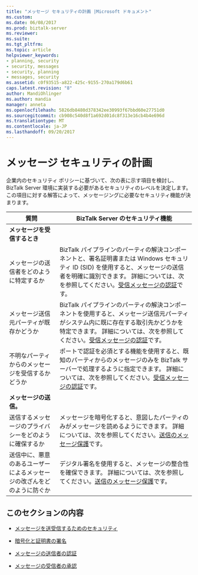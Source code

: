 ```yaml
---
title: "メッセージ セキュリティの計画 |Microsoft ドキュメント"
ms.custom: 
ms.date: 06/08/2017
ms.prod: biztalk-server
ms.reviewer: 
ms.suite: 
ms.tgt_pltfrm: 
ms.topic: article
helpviewer_keywords:
- planning, security
- security, messages
- security, planning
- messages, security
ms.assetid: c0f93515-a822-425c-9155-270a179d6b61
caps.latest.revision: "8"
author: MandiOhlinger
ms.author: mandia
manager: anneta
ms.openlocfilehash: 5826db8480d378342ee30993f67bbd60e27751d0
ms.sourcegitcommit: cb908c540d8f1a692d01dc8f313e16cb4b4e696d
ms.translationtype: MT
ms.contentlocale: ja-JP
ms.lasthandoff: 09/20/2017
---
```

# <a name="planning-message-security"></a>メッセージ セキュリティの計画
企業内のセキュリティ ポリシーに基づいて、次の表に示す項目を検討し、BizTalk Server 環境に実装する必要があるセキュリティのレベルを決定します。 この項目に対する解答によって、メッセージングに必要なセキュリティ機能が決まります。  
  
|質問|BizTalk Server のセキュリティ機能|  
|--------------|-------------------------------------|  
|**メッセージを受信するとき**||  
|メッセージの送信者をどのように特定するか|BizTalk パイプラインのパーティの解決コンポーネントと、署名証明書または Windows セキュリティ ID (SID) を使用すると、メッセージの送信者を明確に識別できます。 詳細については、次を参照してください。[受信メッセージの認証](../core/inbound-message-authentication.md)です。|  
|メッセージ送信元パーティが既存かどうか|BizTalk パイプラインのパーティの解決コンポーネントを使用すると、メッセージ送信元パーティがシステム内に既に存在する取引先かどうかを特定できます。 詳細については、次を参照してください。[受信メッセージの認証](../core/inbound-message-authentication.md)です。|  
|不明なパーティからのメッセージを受信するかどうか|ポートで認証を必須とする機能を使用すると、既知のパーティからのメッセージのみを BizTalk サーバーで処理するように指定できます。 詳細については、次を参照してください。[受信メッセージの認証](../core/inbound-message-authentication.md)です。|  
|**メッセージの送信。**||  
|送信するメッセージのプライバシーをどのように確保するか|メッセージを暗号化すると、意図したパーティのみがメッセージを読めるようにできます。 詳細については、次を参照してください。[送信のメッセージ保護](../core/outbound-message-protection.md)です。|  
|送信中に、悪意のあるユーザーによるメッセージの改ざんをどのように防ぐか|デジタル署名を使用すると、メッセージの整合性を確保できます。 詳細については、次を参照してください。[送信のメッセージ保護](../core/outbound-message-protection.md)です。|  
  
## <a name="in-this-section"></a>このセクションの内容  
  
-   [メッセージを送受信するためのセキュリティ](../core/security-for-sending-and-receiving-messages.md)  
  
-   [暗号化と証明書の署名](../core/encryption-and-signing-certificates.md)  
  
-   [メッセージの送信者の認証](../core/authenticating-the-sender-of-a-message.md)  
  
-   [メッセージの受信者の承認](../core/authorizing-the-receiver-of-a-message.md)